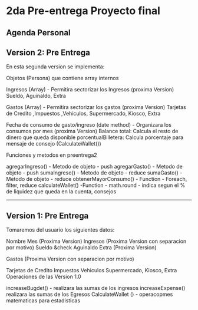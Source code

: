﻿# 2da Pre-entrega Proyecto final

Agenda Personal
 -------------------------------------------------------------------------------------------------------------------------------------------------------------------   
 Version 2: Pre Entrega
 -------------------------------------------------------------------------------------------------------------------------------------------------------------------   

En esta segunda version se implementa:
        
Objetos (Persona) que contiene array internos

Ingresos (Array) - Permitira sectorizar los Ingresos (proxima Version)
Sueldo, Aguinaldo, Extra
                
Gastos (Array) - Permitira sectorizar los gastos (proxima Version)
Tarjetas de Credito ,Impuestos ,Vehiculos, Supermercado, Kiosco, Extra
                
Fecha de consumo de gasto/ingreso (date method) - Organizara los consumos por mes (proxima Version)
Balance total: Calcula el resto de dinero que queda disponible
porcentualBilletera: Calcula porcentaje para mensaje de consejo (CalculateWallet()) 
        
Funciones y metodos en preentrega2
        
agregarIngreso() - Metodo de objeto - push
agregarGasto() - Metodo de objeto - push
sumaIngreso() - Metodo de objeto - reduce
sumaGasto() - Metodo de objeto - reduce
obtenerMayorConsumo() - Function - Foreach, filter, reduce
calculateWallet() -Function - math.round - indica segun el % de liquidez que queda en la cuenta, consejos

 -------------------------------------------------------------------------------------------------------------------------------------------------------------------   
Version 1: Pre Entrega
 --------------------------------------------------------------------------------------------------------------------------------------------------------------------
Tomaremos del usuario los siguientes datos:

Nombre
Mes (Proxima Version)
Ingresos (Proxima Version con separacion por motivo)
Sueldo &check
Aguinaldo
Extra (Proxima Version)

Gastos (Proxima Version con separacion por motivo)
             
Tarjetas de Credito
Impuestos
Vehiculos
Supermercado, Kiosco, Extra
Operaciones de las Version 1.0

increaseBugdet() - realizara las sumas de los ingresos
increaseExpense() realizara las sumas de los Egresos
CalculateWallet () - operacopmes matematicas para estadisticas
  